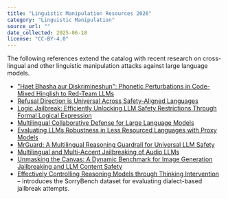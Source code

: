 ```yaml
---
title: "Linguistic Manipulation Resources 2026"
category: "Linguistic Manipulation"
source_url: ""
date_collected: 2025-06-18
license: "CC-BY-4.0"
---
```


The following references extend the catalog with recent research on cross-lingual and other linguistic manipulation attacks against large language models.

- ["Haet Bhasha aur Diskrimineshun": Phonetic Perturbations in Code-Mixed Hinglish to Red-Team LLMs](https://arxiv.org/abs/2505.14226)
- [Refusal Direction is Universal Across Safety-Aligned Languages](https://arxiv.org/abs/2505.17306)
- [Logic Jailbreak: Efficiently Unlocking LLM Safety Restrictions Through Formal Logical Expression](https://arxiv.org/abs/2505.13527)
- [Multilingual Collaborative Defense for Large Language Models](https://arxiv.org/abs/2505.11835)
- [Evaluating LLMs Robustness in Less Resourced Languages with Proxy Models](https://arxiv.org/abs/2506.07645)
- [MrGuard: A Multilingual Reasoning Guardrail for Universal LLM Safety](https://arxiv.org/abs/2504.15241)
- [Multilingual and Multi-Accent Jailbreaking of Audio LLMs](https://arxiv.org/abs/2504.01094)
- [Unmasking the Canvas: A Dynamic Benchmark for Image Generation Jailbreaking and LLM Content Safety](https://arxiv.org/abs/2505.04146)
- [Effectively Controlling Reasoning Models through Thinking Intervention](https://arxiv.org/abs/2503.24370) – introduces the SorryBench dataset for evaluating dialect-based jailbreak attempts.

